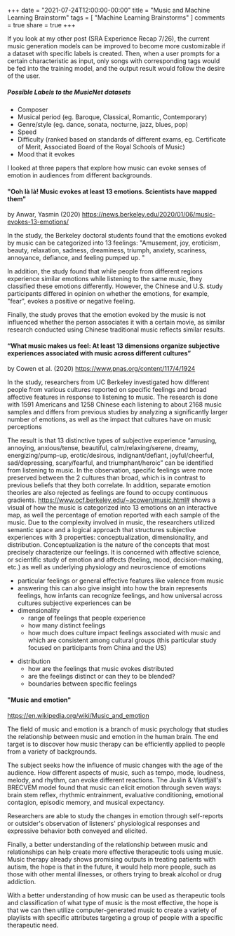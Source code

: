+++
date = "2021-07-24T12:00:00-00:00"
title = "Music and Machine Learning Brainstorm"
tags = [ "Machine Learning Brainstorms" ]
comments = true
share = true
+++

If you look at my other post (SRA Experience Recap 7/26), the current music generation models can be improved to become more customizable if a dataset with specific labels is created. Then, when a user prompts for a certain characteristic as input, only songs with corresponding tags would be fed into the training model, and the output result would follow the desire of the user.
 
##### Possible Labels to the MusicNet datasets
* Composer
* Musical period (eg. Baroque, Classical, Romantic, Contemporary)
* Genre/style (eg. dance, sonata, nocturne, jazz, blues, pop)
* Speed
* Difficulty (ranked based on standards of different exams, eg. Certificate of Merit, Associated Board of the Royal Schools of Music)
* Mood that it evokes
 
I looked at three papers that explore how music can evoke senses of emotion in audiences from different backgrounds.
#### "Ooh là là! Music evokes at least 13 emotions. Scientists have mapped them"
by Anwar, Yasmin (2020)
https://news.berkeley.edu/2020/01/06/music-evokes-13-emotions/
 
In the study, the Berkeley doctoral students found that the emotions evoked by music can be categorized into 13 feelings: "Amusement, joy, eroticism, beauty, relaxation, sadness, dreaminess, triumph, anxiety, scariness, annoyance, defiance, and feeling pumped up. "
 
In addition, the study found that while people from different regions experience similar emotions while listening to the same music, they classified these emotions differently. However, the Chinese and U.S. study participants differed in opinion on whether the emotions, for example, "fear", evokes a positive or negative feeling.
 
Finally, the study proves that the emotion evoked by the music is not influenced whether the person associates it with a certain movie, as similar research conducted using Chinese traditional music reflects similar results.
 
#### “What music makes us feel: At least 13 dimensions organize subjective experiences associated with music across different cultures”
by Cowen et al. (2020)
https://www.pnas.org/content/117/4/1924
 
In the study, researchers from UC Berkeley investigated how different people from various cultures reported on specific feelings and broad affective features in response to listening to music. The research is done with 1591 Americans and 1258 Chinese each listening to about 2168 music samples and differs from previous studies by analyzing a significantly larger number of emotions, as well as the impact that cultures have on music perceptions
 
The result is that 13 distinctive types of subjective experience “amusing, annoying, anxious/tense, beautiful, calm/relaxing/serene, dreamy, energizing/pump-up, erotic/desirous, indignant/defiant, joyful/cheerful, sad/depressing, scary/fearful, and triumphant/heroic” can be identified from listening to music. In the observation, specific feelings were more preserved between the 2 cultures than broad, which is in contrast to previous beliefs that they both correlate. In addition, separate emotion theories are also rejected as feelings are found to occupy continuous gradients.
https://www.ocf.berkeley.edu/~acowen/music.html# shows a visual of how the music is categorized into 13 emotions on an interactive map, as well the percentage of emotion reported with each sample of the music.
Due to the complexity involved in music, the researchers utilized semantic space and a logical approach that structures subjective experiences with 3 properties: conceptualization, dimensionality, and distribution. Conceptualization is the nature of the concepts that most precisely characterize our feelings. It is concerned with affective science, or scientific study of emotion and affects (feeling, mood, decision-making, etc.) as well as underlying physiology and neuroscience of emotions
* particular feelings or general effective features like valence from music
* answering this can also give insight into how the brain represents feelings, how infants can recognize feelings, and how universal across cultures subjective experiences can be
* dimensionality
    * range of feelings that people experience
    * how many distinct feelings
    * how much does culture impact feelings associated with music and which are consistent among cultural groups (this particular study focused on participants from China and the US)
- distribution
    - how are the feelings that music evokes distributed
    - are the feelings distinct or can they to be blended?
    - boundaries between specific feelings
 
#### "Music and emotion"
https://en.wikipedia.org/wiki/Music_and_emotion
 
The field of music and emotion is a branch of music psychology that studies the relationship between music and emotion in the human brain. The end target is to discover how music therapy can be efficiently applied to people from a variety of backgrounds.
 
The subject seeks how the influence of music changes with the age of the audience. How different aspects of music, such as tempo, mode, loudness, melody, and rhythm, can evoke different reactions. The Juslin & Västfjäll's BRECVEM model found that music can elicit emotion through seven ways: brain stem reflex, rhythmic entrainment, evaluative conditioning, emotional contagion, episodic memory, and musical expectancy.
 
Researchers are able to study the changes in emotion through self-reports or outsider's observation of listeners' physiological responses and expressive behavior both conveyed and elicited.
 
Finally, a better understanding of the relationship between music and relationships can help create more effective therapeutic tools using music. Music therapy already shows promising outputs in treating patients with autism, the hope is that in the future, it would help more people, such as those with other mental illnesses, or others trying to break alcohol or drug addiction.
 
With a better understanding of how music can be used as therapeutic tools and classification of what type of music is the most effective, the hope is that we can then utilize computer-generated music to create a variety of playlists with specific attributes targeting a group of people with a specific therapeutic need.
 
 

